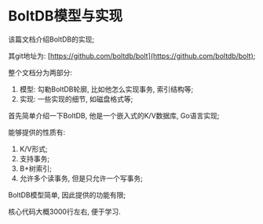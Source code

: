 # BoltDB模型与实现

该篇文档介绍BoltDB的实现;

其git地址为: [https://github.com/boltdb/bolt](https://github.com/boltdb/bolt);

整个文档分为两部分:

1. 模型: 勾勒BoltDB轮廓, 比如他怎么实现事务, 索引结构等;
2. 实现: 一些实现的细节, 如磁盘格式等;

首先简单介绍一下BoltDB, 他是一个嵌入式的K/V数据库, Go语言实现;

能够提供的性质有:

1. K/V形式;
2. 支持事务;
3. B+树索引;
4. 允许多个读事务, 但是只允许一个写事务;

BoltDB模型简单, 因此提供的功能有限;

核心代码大概3000行左右, 便于学习.

